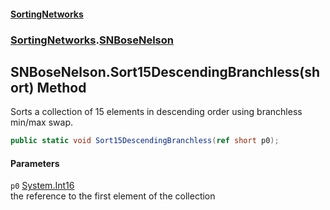 #### [SortingNetworks](./index.md 'index')
### [SortingNetworks](./SortingNetworks.md 'SortingNetworks').[SNBoseNelson](./SortingNetworks-SNBoseNelson.md 'SortingNetworks.SNBoseNelson')
## SNBoseNelson.Sort15DescendingBranchless(short) Method
Sorts a collection of 15 elements in descending order using branchless min/max swap.  
```csharp
public static void Sort15DescendingBranchless(ref short p0);
```
#### Parameters
<a name='SortingNetworks-SNBoseNelson-Sort15DescendingBranchless(short)-p0'></a>
`p0` [System.Int16](https://docs.microsoft.com/en-us/dotnet/api/System.Int16 'System.Int16')  
the reference to the first element of the collection  
  
